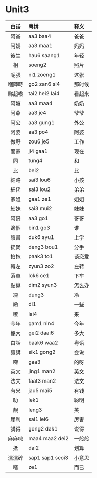 # Unit3

| 白话 | 粤拼 | 释义 |
| :--: | :-- | :-- |
| 阿爸 | aa3 baa4 | 爸爸 |
| 阿媽 | aa3 maa1 | 妈妈 |
| 後生 | hau6 saang1 | 年轻 |
| 相 | soeng2 | 照片 |
| 呢張 | ni1 zoeng1 | 这张 |
| 嗰陣時 | go2 zan6 si4 | 那时候 |
| 睇起嚟 | tai2 hei2 lai4 | 看起来 |
| 阿嫲 | aa3 maa4 | 奶奶 |
| 阿爺 | aa3 je4 | 爷爷 |
| 阿公 | aa3 gung1 | 外公 |
| 阿婆 | aa3 po4 | 阿婆 |
| 做野 | zou6 je5 | 工作 |
| 而家 | ji4 gaa1 | 现在 |
| 同 | tung4 | 和 |
| 比 | bei2 | 比 |
| 細路 | sai3 lou6 | 小孩 |
| 細佬 | sai3 lou2 | 弟弟 |
| 家姐 | gaa1 ze1 | 姐姐 |
| 細妹 | sai3 mui2 | 妹妹 |
| 阿哥 | aa3 go1 | 哥哥 |
| 邊個 | bin1 go3 | 谁 |
| 讀書 | duk6 syu1 | 上学 |
| 掟煲 | deng3 bou1 | 分手 |
| 拍拖 | paak3 to1 | 谈恋爱 |
| 轉左 | zyun3 zo2 | 左转 |
| 落車 | lok6 ce1 | 下车 |
| 點算 | dim2 syun3 | 怎么办 |
| 凍 | dung3 | 冷 |
| 啲 | di1 | 一些 |
| 嚟 | lai4 | 来 |
| 今年 | gam1 nin4 | 今年 |
| 幾大 | gei2 daai6 | 多大 |
| 白話 | baak6 waa2 | 粤语 |
| 識講 | sik1 gong2 | 会说 |
| 㗎 | gaa3 | 的呀 |
| 英文 | jing1 man2 | 英文 |
| 法文 | faat3 man2 | 法文 |
| 有米 | jau5 mai5 | 有钱 |
| 叻 | lek1 | 聪明 |
| 靚 | leng3 | 美 |
| 犀利 | sai1 lei6 | 厉害 |
| 講得 | gong2 dak1 | 说得 |
| 麻麻哋 | maa4 maa2 dei2 | 一般般 |
| 抵 | dai2 | 划算 |
| 濕濕碎 | sap1 sap1 seoi3 | 小意思 |
| 啫 | ze1 | 而已 |
